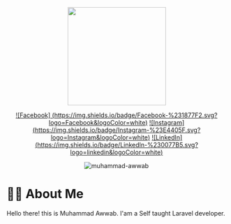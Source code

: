 <div id="header" align="center">
  <img src="https://media.giphy.com/media/1CfFTtmLsjY6mbJfrz/giphy.gif" width="225"/>

  [![Facebook] (https://img.shields.io/badge/Facebook-%231877F2.svg?logo=Facebook&logoColor=white)](https://facebook.com/timalsinayuvraj) 
  [![Instagram] (https://img.shields.io/badge/Instagram-%23E4405F.svg?logo=Instagram&logoColor=white)](https://instagram.com/yuvrajtimalsina) 
  [![LinkedIn] (https://img.shields.io/badge/LinkedIn-%230077B5.svg?logo=linkedin&logoColor=white)](https://www.linkedin.com/in/muhammad-awwab-hisan-429256244) 
<!--   [![Stack Overflow] (https://img.shields.io/badge/-Stackoverflow-FE7A16?logo=stack-overflow&logoColor=white)](https://stackoverflow.com/users/yuvraj-timalsina)  -->
<!--   [![Twitter] (https://img.shields.io/badge/Twitter-%231DA1F2.svg?logo=Twitter&logoColor=white)](https://twitter.com/timalsinayuvraj) -->
<p> <img src="https://komarev.com/ghpvc/?username=wbzy05&label=Profile%20Views&color=0e75b6&style=flat" alt="muhammad-awwab" /> </p>
</div>

# 🧑‍💻 About Me
Hello there! this is Muhammad Awwab. I'am a Self taught Laravel developer.









<!--
**wbzy05/wbzy05** is a ✨ _special_ ✨ repository because its `README.md` (this file) appears on your GitHub profile.

Here are some ideas to get you started:

- 🔭 I’m currently working on ...
- 🌱 I’m currently learning ...
- 👯 I’m looking to collaborate on ...
- 🤔 I’m looking for help with ...
- 💬 Ask me about ...
- 📫 How to reach me: ...
- 😄 Pronouns: ...
- ⚡ Fun fact: ...
-->
